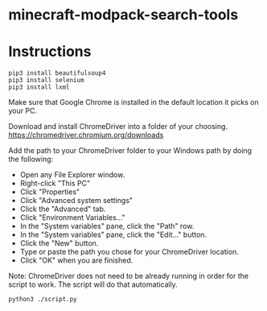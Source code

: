 # minecraft-modpack-search-tools

# Instructions
```
pip3 install beautifulsoup4
pip3 install selenium
pip3 install lxml
```
Make sure that Google Chrome is installed in the default location it picks on your PC.

Download and install ChromeDriver into a folder of your choosing.
https://chromedriver.chromium.org/downloads

Add the path to your ChromeDriver folder to your Windows path by doing the following:
- Open any File Explorer window.
- Right-click "This PC"
- Click "Properties"
- Click "Advanced system settings"
- Click the "Advanced" tab.
- Click "Environment Variables..."
- In the "System variables" pane, click the "Path" row.
- In the "System variables" pane, click the "Edit..." button.
- Click the "New" button.
- Type or paste the path you chose for your ChromeDriver location.
- Click "OK" when you are finished.

Note: ChromeDriver does not need to be already running in order for the script to work. The script will do that automatically.


```
python3 ./script.py
```
